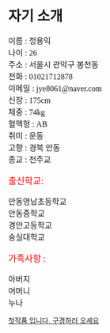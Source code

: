 
<HTML>

<HEAD>
</HEAD>

<BODY BACKGROUND="cathdral2.JPG" LEFTMARGIN="100" TOPMARGIN="100">
<H1>
 자기 소개</H1>

<FONT SIZE="3"  FONT FACE="궁서체">
     이름 : 정용익<BR>
     나이 : 26<BR>
     주소 : 서울시 관악구 봉천동<BR>
     전화 : 01021712878<BR>
     이메일 : jye8061@naver.com<BR>
     신장 : 175cm<BR>
     체중 : 74kg<BR>
     혈액형 : AB<BR>
     취미 : 운동<BR>
     고향 : 경북 안동<BR>
	종교 : 천주교<BR><BR>
</FONT>


<FONT SIZE="4" COLOR="red" FONT FACE="궁서체">
	출신학교:</FONT><BR><BR>

<FONT SIZE="3"  FONT FACE="궁서체">
	안동영남초등학교<BR>
	안동중학교<BR>
	경안고등학교<BR>
	숭실대학교<BR><BR>
</FONT>

<FONT SIZE="4" COLOR="red" FONT FACE="궁서체">
	가족사항 :</FONT> <BR><BR>

<FONT SIZE="3"  FONT FACE="궁서체">
   	아버지<BR>
   	어머니<BR>
   	누나<BR>
</FONT>
 
<P><A HREF="https://koreanfiat.github.io/gallary/"> 첫작품 입니다, 구경하러 오세요
 


</BODY>
  
</HTML>
